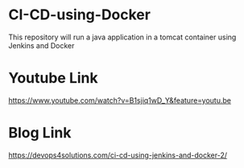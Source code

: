 # CI-CD-using-Docker
This repository will run a java application in a tomcat container using  Jenkins and Docker


# Youtube Link

https://www.youtube.com/watch?v=B1sjiq1wD_Y&feature=youtu.be

# Blog Link
https://devops4solutions.com/ci-cd-using-jenkins-and-docker-2/
